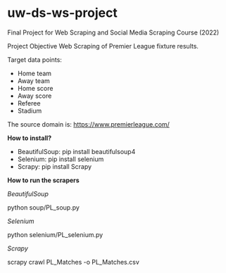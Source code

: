 # uw-ds-ws-project
Final Project for Web Scraping and Social Media Scraping Course (2022)

Project Objective
Web Scraping of Premier League fixture results. 

Target data points:
- Home team
- Away team
- Home score
- Away score
- Referee
- Stadium

The source domain is: https://www.premierleague.com/

**How to install?**
- BeautifulSoup: pip install beautifulsoup4
- Selenium: pip install selenium
- Scrapy: pip install Scrapy

**How to run the scrapers**

*BeautifulSoup*

python soup/PL_soup.py

*Selenium*

python selenium/PL_selenium.py

*Scrapy*

scrapy crawl PL_Matches -o PL_Matches.csv
